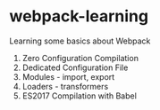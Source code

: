 # webpack-learning
Learning some basics about Webpack

1. Zero Configuration Compilation
2. Dedicated Configuration File
3. Modules - import, export
4. Loaders - transformers
5. ES2017 Compilation with Babel